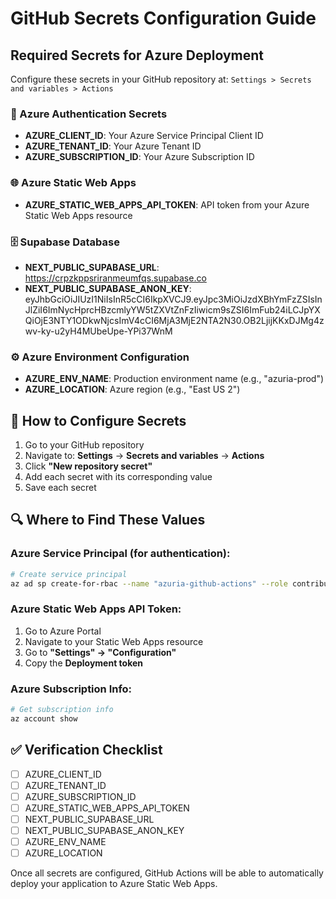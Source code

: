 # GitHub Secrets Configuration Guide

## Required Secrets for Azure Deployment

Configure these secrets in your GitHub repository at: `Settings > Secrets and variables > Actions`

### 🔐 Azure Authentication Secrets
- **AZURE_CLIENT_ID**: Your Azure Service Principal Client ID
- **AZURE_TENANT_ID**: Your Azure Tenant ID  
- **AZURE_SUBSCRIPTION_ID**: Your Azure Subscription ID

### 🌐 Azure Static Web Apps
- **AZURE_STATIC_WEB_APPS_API_TOKEN**: API token from your Azure Static Web Apps resource

### 🗄️ Supabase Database
- **NEXT_PUBLIC_SUPABASE_URL**: https://crpzkppsriranmeumfqs.supabase.co
- **NEXT_PUBLIC_SUPABASE_ANON_KEY**: eyJhbGciOiJIUzI1NiIsInR5cCI6IkpXVCJ9.eyJpc3MiOiJzdXBhYmFzZSIsInJlZiI6ImNycHprcHBzcmlyYW5tZXVtZnFzIiwicm9sZSI6ImFub24iLCJpYXQiOjE3NTY1ODkwNjcsImV4cCI6MjA3MjE2NTA2N30.OB2LjijKKxDJMg4zwv-ky-u2yH4MUbeUpe-YPi37WnM

### ⚙️ Azure Environment Configuration
- **AZURE_ENV_NAME**: Production environment name (e.g., "azuria-prod")
- **AZURE_LOCATION**: Azure region (e.g., "East US 2")

## 🚀 How to Configure Secrets

1. Go to your GitHub repository
2. Navigate to: **Settings** → **Secrets and variables** → **Actions**
3. Click **"New repository secret"**
4. Add each secret with its corresponding value
5. Save each secret

## 🔍 Where to Find These Values

### Azure Service Principal (for authentication):
```bash
# Create service principal
az ad sp create-for-rbac --name "azuria-github-actions" --role contributor --scopes /subscriptions/YOUR_SUBSCRIPTION_ID
```

### Azure Static Web Apps API Token:
1. Go to Azure Portal
2. Navigate to your Static Web Apps resource
3. Go to **"Settings" → "Configuration"**
4. Copy the **Deployment token**

### Azure Subscription Info:
```bash
# Get subscription info
az account show
```

## ✅ Verification Checklist

- [ ] AZURE_CLIENT_ID
- [ ] AZURE_TENANT_ID  
- [ ] AZURE_SUBSCRIPTION_ID
- [ ] AZURE_STATIC_WEB_APPS_API_TOKEN
- [ ] NEXT_PUBLIC_SUPABASE_URL
- [ ] NEXT_PUBLIC_SUPABASE_ANON_KEY
- [ ] AZURE_ENV_NAME
- [ ] AZURE_LOCATION

Once all secrets are configured, GitHub Actions will be able to automatically deploy your application to Azure Static Web Apps.